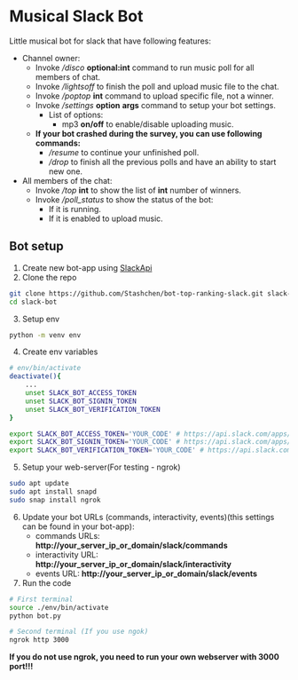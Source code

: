 # Musical Slack Bot
Little musical bot for slack that have following features:
* Channel owner:
	* Invoke */disco* **optional:int** command to run music poll for all members of chat.
	* Invoke */lightsoff* to finish the poll and upload music file to the chat.
	* Invoke */poptop* **int** command to upload specific file, not a winner.
	* Invoke */settings* **option** **args** command to setup your bot settings.
		* List of options:
			* mp3 **on/off** to enable/disable uploading music.
	* **If your bot crashed during the survey, you can use following commands:**
		* */resume* to continue your unfinished poll.
		* */drop* to finish all the previous polls and have an ability to start new one.
* All members of the chat:
	* Invoke */top* **int** to show the list of **int** number of winners.
	* Invoke */poll_status* to show the status of the bot:
		* If it is running.
		* If it is enabled to upload music.

## Bot setup
1. Create new bot-app using [SlackApi](https://api.slack.com/apps)
2. Clone the repo
```bash
git clone https://github.com/Stashchen/bot-top-ranking-slack.git slack-bot
cd slack-bot 
```
3. Setup env
```bash
python -m venv env
```
4. Create env variables
```bash
# env/bin/activate
deactivate(){
	...
	unset SLACK_BOT_ACCESS_TOKEN
    unset SLACK_BOT_SIGNIN_TOKEN
    unset SLACK_BOT_VERIFICATION_TOKEN
}

export SLACK_BOT_ACCESS_TOKEN='YOUR_CODE' # https://api.slack.com/apps/YOUR_BOT_APP_ID/oauth?
export SLACK_BOT_SIGNIN_TOKEN='YOUR_CODE' # https://api.slack.com/apps/YOUR_BOT_APP_ID
export SLACK_BOT_VERIFICATION_TOKEN='YOUR_CODE' # https://api.slack.com/apps/YOUR_BOT_APP_ID
```
5. Setup your web-server(For testing - ngrok)
```bash
sudo apt update
sudo apt install snapd
sudo snap install ngrok 
```
6. Update your bot URLs (commands, interactivity, events)(this settings can be found in your bot-app):
	* commands URLs: **http://your_server_ip_or_domain/slack/commands**
	* interactivity URL: **http://your_server_ip_or_domain/slack/interactivity**
	* events URL: **http://your_server_ip_or_domain/slack/events**
7. Run the code
```bash
# First terminal
source ./env/bin/activate
python bot.py

# Second terminal (If you use ngok)
ngrok http 3000
```
**If you do not use ngrok, you need to run your own webserver with 3000 port!!!** 
